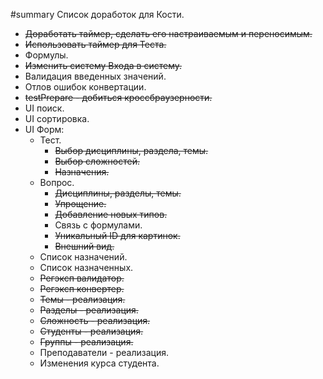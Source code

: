 ﻿#summary Список доработок для Кости.

  * ~~Доработать таймер, сделать его настраиваемым и переносимым.~~
  * ~~Использовать таймер для Теста.~~
  * Формулы.
  * ~~Изменить систему Входа в систему.~~
  * Валидация введенных значений.
  * Отлов ошибок конвертации.
  * ~~testPrepare - добиться кроссбраузерности.~~
  * UI поиск.
  * UI сортировка.
  * UI Форм:
    * Тест.
      * ~~Выбор дисциплины, раздела, темы.~~
      * ~~Выбор сложностей.~~
      * ~~Назначения.~~
    * Вопрос.
      * ~~Дисциплины, разделы, темы.~~
      * ~~Упрощение.~~
      * ~~Добавление новых типов.~~
      * Связь с формулами.
      * ~~Уникальный ID для картинок.~~
      * ~~Внешний вид.~~
    * Список назначений.
    * Список назначенных.
    * ~~Регэксп валидатор.~~
    * ~~Регэксп конвертер.~~
    * ~~Темы - реализация.~~
    * ~~Разделы - реализация.~~
    * ~~Сложность - реализация.~~
    * ~~Студенты - реализация.~~
    * ~~Группы - реализация.~~
    * Преподаватели - реализация.
    * Изменения курса студента.